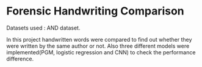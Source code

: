 # Forensic Handwriting Comparison

Datasets used : AND dataset.

In this project handwritten words were compared to find out whether they were written by the same author or not. Also three different models were implemented(PGM, logistic regression and CNN) to check the performance difference.



